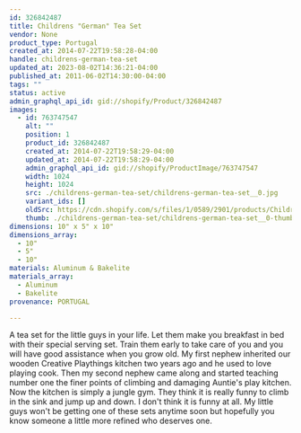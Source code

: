 ```yaml
---
id: 326842487
title: Childrens "German" Tea Set
vendor: None
product_type: Portugal
created_at: 2014-07-22T19:58:28-04:00
handle: childrens-german-tea-set
updated_at: 2023-08-02T14:36:21-04:00
published_at: 2011-06-02T14:30:00-04:00
tags: ""
status: active
admin_graphql_api_id: gid://shopify/Product/326842487
images:
  - id: 763747547
    alt: ""
    position: 1
    product_id: 326842487
    created_at: 2014-07-22T19:58:29-04:00
    updated_at: 2014-07-22T19:58:29-04:00
    admin_graphql_api_id: gid://shopify/ProductImage/763747547
    width: 1024
    height: 1024
    src: ./childrens-german-tea-set/childrens-german-tea-set__0.jpg
    variant_ids: []
    oldSrc: https://cdn.shopify.com/s/files/1/0589/2901/products/Childrens-German-Tea-Set.jpeg?v=1406073509
    thumb: ./childrens-german-tea-set/childrens-german-tea-set__0-thumb.jpg
dimensions: 10" x 5" x 10"
dimensions_array:
  - 10"
  - 5"
  - 10"
materials: Aluminum & Bakelite
materials_array:
  - Aluminum
  - Bakelite
provenance: PORTUGAL

---
```


A tea set for the little guys in your life. Let them make you breakfast in bed with their special serving set. Train them early to take care of you and you will have good assistance when you grow old. My first nephew inherited our wooden Creative Playthings kitchen two years ago and he used to love playing cook. Then my second nephew came along and started teaching number one the finer points of climbing and damaging Auntie's play kitchen. Now the kitchen is simply a jungle gym. They think it is really funny to climb in the sink and jump up and down. I don't think it is funny at all. My little guys won't be getting one of these sets anytime soon but hopefully you know someone a little more refined who deserves one.